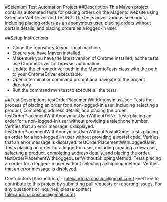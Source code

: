 #Selenium Test Automation Project
##Description
This Maven project contains automated tests for placing orders on the Magento website using Selenium WebDriver and TestNG. The tests cover various scenarios, including placing orders as an anonymous user, placing orders without certain details, and placing orders as a logged-in user.

##Setup Instructions
- Clone the repository to your local machine.
- Ensure you have Maven installed.
- Make sure you have the latest version of Chrome installed, as the tests use ChromeDriver for browser automation.
- Update the chromedriver path in the MagentoTests class with the path to your ChromeDriver executable.
- Open a terminal or command prompt and navigate to the project directory.
- Run the command mvn test to execute all the tests

##Test Descriptions
testOrderPlacementWithAnonymiusUser: Tests the process of placing an order for a non-logged-in user, including selecting a product, completing address details, and placing the order.
testOrderPlacementWithAnonymiusUserWithoutTelNr: Tests placing an order for a non-logged-in user without providing a telephone number. Verifies that an error message is displayed.
testOrderPlacementWithAnonymiusUserWithoutPostalCode: Tests placing an order for a non-logged-in user without providing a postal code. Verifies that an error message is displayed.
testOrderPlacementWithLoggedUser: Tests placing an order for a logged-in user, including creating a new user, selecting a product, completing address details, and placing the order.
testOrderPlacementWithLoggedUserWithoutShippingMethod: Tests placing an order for a logged-in user without selecting a shipping method. Verifies that an error message is displayed.

Contributors
[Alexandrina] - [alexandrina.cosciuc@gmail.com]
Feel free to contribute to this project by submitting pull requests or reporting issues. For any questions or inquiries, please contact [alexandrina.cosciuc@gmail.com].
